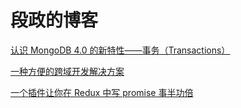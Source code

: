 # 段政的博客

[认识 MongoDB 4.0 的新特性——事务（Transactions）](https://github.com/duanzheng/blog/blob/master/2018-08-24-mongodb-shi-wu/index.md)

[一种方便的跨域开发解决方案](https://github.com/duanzheng/blog/blob/master/2018-03-17-yi-zhong-qian-hou-duan-fen-li-de-kua-yu-kai-fa-fang-shi/index.md)

[一个插件让你在 Redux 中写 promise 事半功倍](https://github.com/duanzheng/blog/blob/master/2018-01-28-redux-promise-middleware/index.md)

